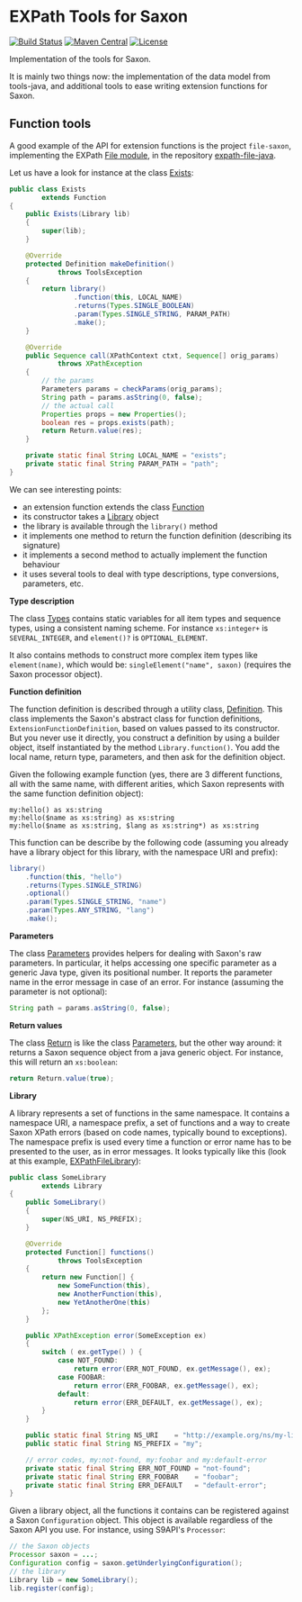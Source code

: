 # EXPath Tools for Saxon

[![Build Status](https://github.com/expath/expath-tools-saxon/actions/workflows/ci.yml/badge.svg?branch=main)](https://github.com/expath/expath-tools-saxon/actions/workflows/ci.yml)
[![Maven Central](https://img.shields.io/maven-central/v/org.expath.tools/tools-saxon.svg?label=Maven%20Central)](https://search.maven.org/search?q=g:%22org.expath.tools%22%20AND%20a:%22tools-saxon%22)
[![License](https://img.shields.io/badge/license-MPL%201.0-blue.svg)](https://opensource.org/licenses/MPL-1.0)

Implementation of the tools for Saxon.

It is mainly two things now: the implementation of the data model from
tools-java, and additional tools to ease writing extension functions for Saxon.

Function tools
--------------

A good example of the API for extension functions is the project `file-saxon`,
implementing the EXPath [File module](http://expath.org/spec/file), in the
repository [expath-file-java](https://github.com/fgeorges/expath-file-java).

Let us have a look for instance at the class
[Exists](https://github.com/fgeorges/expath-file-java/blob/master/file-saxon/src/org/expath/file/saxon/props/Exists.java):

```java
public class Exists
        extends Function
{
    public Exists(Library lib)
    {
        super(lib);
    }

    @Override
    protected Definition makeDefinition()
            throws ToolsException
    {
        return library()
                .function(this, LOCAL_NAME)
                .returns(Types.SINGLE_BOOLEAN)
                .param(Types.SINGLE_STRING, PARAM_PATH)
                .make();
    }

    @Override
    public Sequence call(XPathContext ctxt, Sequence[] orig_params)
            throws XPathException
    {
        // the params
        Parameters params = checkParams(orig_params);
        String path = params.asString(0, false);
        // the actual call
        Properties props = new Properties();
        boolean res = props.exists(path);
        return Return.value(res);
    }

    private static final String LOCAL_NAME = "exists";
    private static final String PARAM_PATH = "path";
}
```

We can see interesting points:

- an extension function extends the class [Function](https://github.com/expath/tools-saxon/blob/master/tools-saxon/src/org/expath/tools/saxon/fun/Function.java)
- its constructor takes a [Library](https://github.com/expath/tools-saxon/blob/master/tools-saxon/src/org/expath/tools/saxon/fun/Library.java) object
- the library is available through the `library()` method
- it implements one method to return the function definition (describing its signature)
- it implements a second method to actually implement the function behaviour
- it uses several tools to deal with type descriptions, type conversions, parameters, etc.

**Type description**

The class
[Types](https://github.com/expath/tools-saxon/blob/master/tools-saxon/src/org/expath/tools/saxon/fun/Types.java)
contains static variables for all item types and sequence types, using a
consistent naming scheme.  For instance `xs:integer+` is `SEVERAL_INTEGER`, and
`element()?` is `OPTIONAL_ELEMENT`.

It also contains methods to construct more complex item types like
`element(name)`, which would be: `singleElement("name", saxon)` (requires the
Saxon processor object).

**Function definition**

The function definition is described through a utility class,
[Definition](https://github.com/expath/tools-saxon/blob/master/tools-saxon/src/org/expath/tools/saxon/fun/Definition.java).
This class implements the Saxon's abstract class for function definitions,
`ExtensionFunctionDefinition`, based on values passed to its constructor.  But
you never use it directly, you construct a definition by using a builder object,
itself instantiated by the method `Library.function()`.  You add the local name,
return type, parameters, and then ask for the definition object.

Given the following example function (yes, there are 3 different functions, all
with the same name, with different arities, which Saxon represents with the same
function definition object):

```
my:hello() as xs:string
my:hello($name as xs:string) as xs:string
my:hello($name as xs:string, $lang as xs:string*) as xs:string
```

This function can be describe by the following code (assuming you already have a
library object for this library, with the namespace URI and prefix):

```java
library()
    .function(this, "hello")
    .returns(Types.SINGLE_STRING)
    .optional()
    .param(Types.SINGLE_STRING, "name")
    .param(Types.ANY_STRING, "lang")
    .make();
```

**Parameters**

The class
[Parameters](https://github.com/expath/tools-saxon/blob/master/tools-saxon/src/org/expath/tools/saxon/fun/Parameters.java)
provides helpers for dealing with Saxon's raw parameters.  In particular, it
helps accessing one specific parameter as a generic Java type, given its
positional number.  It reports the parameter name in the error message in case
of an error.  For instance (assuming the parameter is not optional):

```java
String path = params.asString(0, false);
```

**Return values**

The class
[Return](https://github.com/expath/tools-saxon/blob/master/tools-saxon/src/org/expath/tools/saxon/fun/Return.java)
is like the class
[Parameters](https://github.com/expath/tools-saxon/blob/master/tools-saxon/src/org/expath/tools/saxon/fun/Parameters.java),
but the other way around: it returns a Saxon sequence object from a java generic
object.  For instance, this will return an `xs:boolean`:

```java
return Return.value(true);
```

**Library**

A library represents a set of functions in the same namespace.  It contains a
namespace URI, a namespace prefix, a set of functions and a way to create Saxon
XPath errors (based on code names, typically bound to exceptions).  The namespace
prefix is used every time a function or error name has to be presented to the
user, as in error messages.  It looks typically like this (look at this example,
[EXPathFileLibrary](https://github.com/fgeorges/expath-file-java/blob/master/file-saxon/src/org/expath/file/saxon/EXPathFileLibrary.java)):

```java
public class SomeLibrary
        extends Library
{
    public SomeLibrary()
    {
        super(NS_URI, NS_PREFIX);
    }

    @Override
    protected Function[] functions()
            throws ToolsException
    {
        return new Function[] {
            new SomeFunction(this),
            new AnotherFunction(this),
            new YetAnotherOne(this)
        };
    }

    public XPathException error(SomeException ex)
    {
        switch ( ex.getType() ) {
            case NOT_FOUND:
                return error(ERR_NOT_FOUND, ex.getMessage(), ex);
            case FOOBAR:
                return error(ERR_FOOBAR, ex.getMessage(), ex);
            default:
                return error(ERR_DEFAULT, ex.getMessage(), ex);
        }
    }

    public static final String NS_URI    = "http://example.org/ns/my-library";
    public static final String NS_PREFIX = "my";

    // error codes, my:not-found, my:foobar and my:default-error
    private static final String ERR_NOT_FOUND = "not-found";
    private static final String ERR_FOOBAR    = "foobar";
    private static final String ERR_DEFAULT   = "default-error";
}
```

Given a library object, all the functions it contains can be registered against
a Saxon `Configuration` object.  This object is available regardless of the
Saxon API you use.  For instance, using S9API's `Processor`:

```java
// the Saxon objects
Processor saxon = ...;
Configuration config = saxon.getUnderlyingConfiguration();
// the library
Library lib = new SomeLibrary();
lib.register(config);
```
